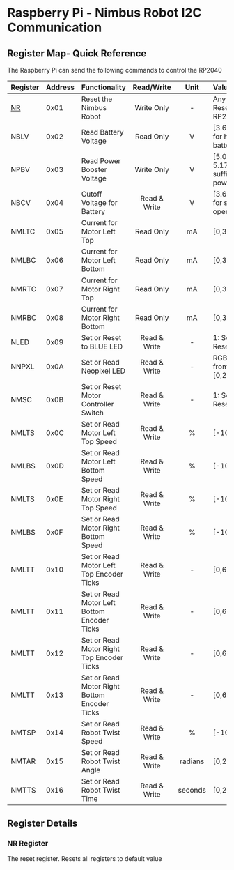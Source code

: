# Raspberry Pi - Nimbus Robot I2C Communication

## Register Map- Quick Reference

The Raspberry Pi can send the following commands to control the RP2040

| Register           | Address | Functionality                                |  Read/Write  |  Unit   | Values                             |
|:-------------------|:--------|:---------------------------------------------|:------------:|:-------:|:-----------------------------------|
| [NR](#NR-Register) | 0x01    | Reset the Nimbus Robot                       |  Write Only  |    -    | Any Value Resets the RP2040        |
 | NBLV               | 0x02    | Read Battery Voltage                         |  Read Only   |    V    | [3.6, 4.2] for healthy battery.    |
 | NPBV               | 0x03    | Read Power Booster Voltage                   |  Write Only  |    V    | [5.02, 5.17] for sufficient power. |
 | NBCV               | 0x04    | Cutoff Voltage for Battery                   | Read & Write |    V    | [3.6,3.9] for safe operation.      |
 | NMLTC              | 0x05    | Current for Motor Left Top                   |  Read Only   |   mA    | [0,300]                            |
 | NMLBC              | 0x06    | Current for Motor Left Bottom                |  Read Only   |   mA    | [0,300]                            |
 | NMRTC              | 0x07    | Current for Motor Right Top                  |  Read Only   |   mA    | [0,300]                            |
 | NMRBC              | 0x08    | Current for Motor Right Bottom               |  Read Only   |   mA    | [0,300]                            |
 | NLED               | 0x09    | Set or Reset to BLUE LED                     | Read & Write |    -    | 1: Set, 0: Reset                   |
 | NNPXL              | 0x0A    | Set or Read Neopixel LED                     | Read & Write |    -    | RGB Value from [0,255]             |
 | NMSC               | 0x0B    | Set or Reset Motor Controller Switch         | Read & Write |    -    | 1: Set, 0: Reset                   |
 | NMLTS              | 0x0C    | Set or Read Motor Left Top Speed             | Read & Write |    %    | [-100,100]                         |
 | NMLBS              | 0x0D    | Set or Read Motor Left Bottom Speed          | Read & Write |    %    | [-100,100]                         |
 | NMLTS              | 0x0E    | Set or Read Motor Right Top Speed            | Read & Write |    %    | [-100,100]                         |
 | NMLBS              | 0x0F    | Set or Read Motor Right Bottom Speed         | Read & Write |    %    | [-100,100]                         |
 | NMLTT              | 0x10    | Set or Read Motor Left Top Encoder Ticks     | Read & Write |    -    | [0,65535]                          |
 | NMLTT              | 0x11    | Set or Read Motor Left Bottom Encoder Ticks  | Read & Write |    -    | [0,65535]                          |
 | NMLTT              | 0x12    | Set or Read Motor Right Top Encoder Ticks    | Read & Write |    -    | [0,65535]                          |
 | NMLTT              | 0x13    | Set or Read Motor Right Bottom Encoder Ticks | Read & Write |    -    | [0,65535]                          |
 | NMTSP              | 0x14    | Set or Read Robot Twist Speed                | Read & Write |    %    | [-100,100]                         |
 | NMTAR              | 0x15    | Set or Read Robot Twist Angle                | Read & Write | radians | [0,2π]                             |
 | NMTTS              | 0x16    | Set or Read Robot Twist Time                 | Read & Write | seconds | [0,255]                            |            


## Register Details

### NR Register

The reset register. Resets all registers to default value